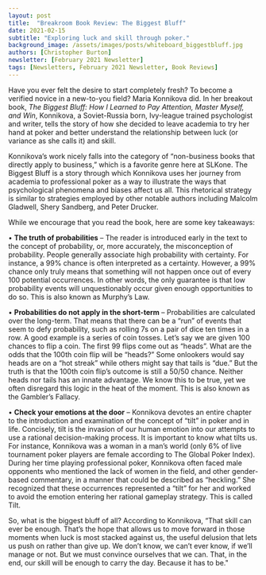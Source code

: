 ```yaml
---
layout: post
title:  "Breakroom Book Review: The Biggest Bluff"
date: 2021-02-15
subtitle: "Exploring luck and skill through poker."
background_image: /assets/images/posts/whiteboard_biggestbluff.jpg
authors: [Christopher Burton]
newsletter: [February 2021 Newsletter]
tags: [Newsletters, February 2021 Newsletter, Book Reviews]
---
```


Have you ever felt the desire to start completely fresh? To become a verified novice in a new-to-you field? Maria Konnikova did. In her breakout book, <i>The Biggest Bluff: How I Learned to Pay Attention, Master Myself, and Win</i>, Konnikova, a Soviet-Russia born, Ivy-league trained psychologist and writer, tells the story of how she decided to leave academia to try her hand at poker and better understand the relationship between luck (or variance as she calls it) and skill.

Konnikova’s work nicely falls into the category of “non-business books that directly apply to business,” which is a favorite genre here at SLKone.  The Biggest Bluff is a story through which Konnikova uses her journey from academia to professional poker as a way to illustrate the ways that psychological phenomena and biases affect us all. This rhetorical strategy is similar to strategies employed by other notable authors including Malcolm Gladwell, Shery Sandberg, and Peter Drucker.

While we encourage that you read the book, here are some key takeaways:

•	**The truth of probabilities** – The reader is introduced early in the text to the concept of probability, or, more accurately, the misconception of probability. People generally associate high probability with certainty. For instance, a 99% chance is often interpreted as a certainty. However, a 99% chance only truly means that something will not happen once out of every 100 potential occurrences. In other words, the only guarantee is that low probability events will unquestionably occur given enough opportunities to do so. This is also known as Murphy’s Law.

• **Probabilities do not apply in the short-term** – Probabilities are calculated over the long-term. That means that there can be a “run” of events that seem to defy probability, such as rolling 7s on a pair of dice ten times in a row. A good example is a series of coin tosses. Let’s say we are given 100 chances to flip a coin. The first 99 flips come out as “heads”. What are the odds that the 100th coin flip will be “heads?” Some onlookers would say heads are on a “hot streak” while others might say that tails is “due.” But the truth is that the 100th coin flip’s outcome is still a 50/50 chance. Neither heads nor tails has an innate advantage. We know this to be true, yet we often disregard this logic in the heat of the moment. This is also known as the Gambler’s Fallacy.

•	**Check your emotions at the door** – Konnikova devotes an entire chapter to the introduction and examination of the concept of “tilt” in poker and in life. Concisely, tilt is the invasion of our human emotion into our attempts to use a rational decision-making process. It is important to know what tilts us. For instance, Konnikova was a woman in a man’s world (only 6% of live tournament poker players are female according to The Global Poker Index). During her time playing professional poker, Konnikova often faced male opponents who mentioned the lack of women in the field, and other gender-based commentary, in a manner that could be described as “heckling.” She recognized that these occurrences represented a “tilt” for her and worked to avoid the emotion entering her rational gameplay strategy. This is called Tilt.

So, what is the biggest bluff of all? According to Konnikova, “That skill can ever be enough. That’s the hope that allows us to move forward in those moments when luck is most stacked against us, the useful delusion that lets us push on rather than give up. We don’t know, we can’t ever know, if we’ll manage or not. But we must convince ourselves that we can. That, in the end, our skill will be enough to carry the day. Because it has to be."
